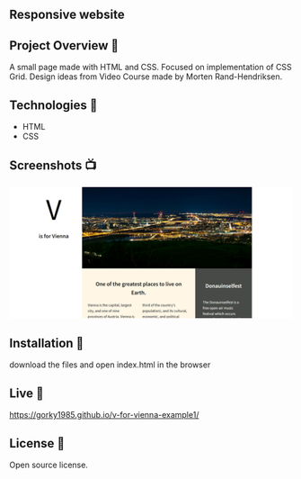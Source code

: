 ## Responsive website

## Project Overview 🎉

A small page made with HTML and CSS.
Focused on implementation of CSS Grid.
Design ideas from Video Course made by Morten Rand-Hendriksen.

## Technologies 🔧

- HTML
- CSS

## Screenshots 📺

<p align="center">
    <img src="https://github.com/Gorky1985/v-for-vienna-example1/blob/master/images/Screenshot%202023-08-30%20094038.png?raw=true" alt="Screenshot of website">
</p>

## Installation 💾

download the files and open index.html in the browser

## Live 📍

https://gorky1985.github.io/v-for-vienna-example1/

## License 🔱

Open source license.
